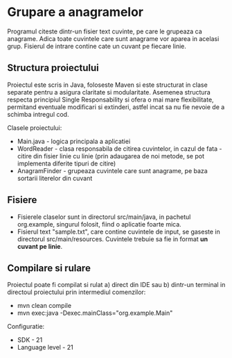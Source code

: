 # Grupare a anagramelor

Programul citeste dintr-un fisier text cuvinte, pe care le grupeaza ca anagrame. Adica toate cuvintele care sunt anagrame vor aparea in acelasi grup.
Fisierul de intrare contine cate un cuvant pe fiecare linie.

## Structura proiectului
Proiectul este scris in Java, foloseste Maven si este structurat in clase separate pentru a asigura claritate si modularitate. Asemenea structura respecta principiul Single Responsability si ofera o mai mare flexibilitate, permitand eventuale modificari si extinderi, astfel incat sa nu fie nevoie de a schimba intregul cod.

Clasele proiectului:
  - Main.java - logica principala a aplicatiei
  - WordReader - clasa responsabila de citirea cuvintelor, in cazul de fata - citire din fisier linie cu linie (prin adaugarea de noi metode, se pot implementa diferite tipuri de citire)
  - AnagramFinder - grupeaza cuvintele care sunt anagrame, pe baza sortarii literelor din cuvant

## Fisiere
  - Fisierele claselor sunt in directorul src/main/java, in pachetul org.example, singurul folosit, fiind o aplicatie foarte mica.
  - Fisierul text "sample.txt", care contine cuvintele de input, se gaseste in directorul src/main/resources. Cuvintele trebuie sa fie in format **un cuvant pe linie**.

## Compilare si rulare
Proiectul poate fi compilat si rulat a) direct din IDE sau b) dintr-un terminal in directoul proiectului prin intermediul comenzilor:
  - mvn clean compile
  - mvn exec:java -Dexec.mainClass="org.example.Main"

Configuratie:
- SDK - 21
- Language level - 21
